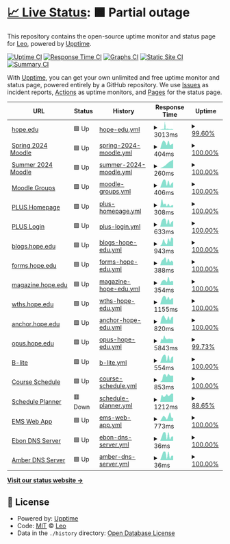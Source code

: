 # [📈 Live Status](https://status.herzog.tech): <!--live status--> **🟧 Partial outage**

This repository contains the open-source uptime monitor and status page for [Leo](https://herzog.tech/), powered by [Upptime](https://github.com/upptime/upptime).

[![Uptime CI](https://github.com/leoherzog/HopeStatus/workflows/Uptime%20CI/badge.svg)](https://github.com/leoherzog/HopeStatus/actions?query=workflow%3A%22Uptime+CI%22)
[![Response Time CI](https://github.com/leoherzog/HopeStatus/workflows/Response%20Time%20CI/badge.svg)](https://github.com/leoherzog/HopeStatus/actions?query=workflow%3A%22Response+Time+CI%22)
[![Graphs CI](https://github.com/leoherzog/HopeStatus/workflows/Graphs%20CI/badge.svg)](https://github.com/leoherzog/HopeStatus/actions?query=workflow%3A%22Graphs+CI%22)
[![Static Site CI](https://github.com/leoherzog/HopeStatus/workflows/Static%20Site%20CI/badge.svg)](https://github.com/leoherzog/HopeStatus/actions?query=workflow%3A%22Static+Site+CI%22)
[![Summary CI](https://github.com/leoherzog/HopeStatus/workflows/Summary%20CI/badge.svg)](https://github.com/leoherzog/HopeStatus/actions?query=workflow%3A%22Summary+CI%22)

With [Upptime](https://upptime.js.org), you can get your own unlimited and free uptime monitor and status page, powered entirely by a GitHub repository. We use [Issues](https://github.com/leoherzog/HopeStatus/issues) as incident reports, [Actions](https://github.com/leoherzog/HopeStatus/actions) as uptime monitors, and [Pages](https://status.herzog.tech) for the status page.

<!--start: status pages-->
<!-- This summary is generated by Upptime (https://github.com/upptime/upptime) -->
<!-- Do not edit this manually, your changes will be overwritten -->
<!-- prettier-ignore -->
| URL | Status | History | Response Time | Uptime |
| --- | ------ | ------- | ------------- | ------ |
| <img alt="" src="https://icons.duckduckgo.com/ip3/hope.edu.ico" height="13"> [hope.edu](https://hope.edu/) | 🟩 Up | [hope-edu.yml](https://github.com/Hope-College-CIT/status/commits/HEAD/history/hope-edu.yml) | <details><summary><img alt="Response time graph" src="./graphs/hope-edu/response-time-week.png" height="20"> 3013ms</summary><br><a href="https://status.herzog.tech/history/hope-edu"><img alt="Response time 1707" src="https://img.shields.io/endpoint?url=https%3A%2F%2Fraw.githubusercontent.com%2FHope-College-CIT%2Fstatus%2FHEAD%2Fapi%2Fhope-edu%2Fresponse-time.json"></a><br><a href="https://status.herzog.tech/history/hope-edu"><img alt="24-hour response time 1634" src="https://img.shields.io/endpoint?url=https%3A%2F%2Fraw.githubusercontent.com%2FHope-College-CIT%2Fstatus%2FHEAD%2Fapi%2Fhope-edu%2Fresponse-time-day.json"></a><br><a href="https://status.herzog.tech/history/hope-edu"><img alt="7-day response time 3013" src="https://img.shields.io/endpoint?url=https%3A%2F%2Fraw.githubusercontent.com%2FHope-College-CIT%2Fstatus%2FHEAD%2Fapi%2Fhope-edu%2Fresponse-time-week.json"></a><br><a href="https://status.herzog.tech/history/hope-edu"><img alt="30-day response time 2137" src="https://img.shields.io/endpoint?url=https%3A%2F%2Fraw.githubusercontent.com%2FHope-College-CIT%2Fstatus%2FHEAD%2Fapi%2Fhope-edu%2Fresponse-time-month.json"></a><br><a href="https://status.herzog.tech/history/hope-edu"><img alt="1-year response time 1670" src="https://img.shields.io/endpoint?url=https%3A%2F%2Fraw.githubusercontent.com%2FHope-College-CIT%2Fstatus%2FHEAD%2Fapi%2Fhope-edu%2Fresponse-time-year.json"></a></details> | <details><summary><a href="https://status.herzog.tech/history/hope-edu">99.60%</a></summary><a href="https://status.herzog.tech/history/hope-edu"><img alt="All-time uptime 99.77%" src="https://img.shields.io/endpoint?url=https%3A%2F%2Fraw.githubusercontent.com%2FHope-College-CIT%2Fstatus%2FHEAD%2Fapi%2Fhope-edu%2Fuptime.json"></a><br><a href="https://status.herzog.tech/history/hope-edu"><img alt="24-hour uptime 100.00%" src="https://img.shields.io/endpoint?url=https%3A%2F%2Fraw.githubusercontent.com%2FHope-College-CIT%2Fstatus%2FHEAD%2Fapi%2Fhope-edu%2Fuptime-day.json"></a><br><a href="https://status.herzog.tech/history/hope-edu"><img alt="7-day uptime 99.60%" src="https://img.shields.io/endpoint?url=https%3A%2F%2Fraw.githubusercontent.com%2FHope-College-CIT%2Fstatus%2FHEAD%2Fapi%2Fhope-edu%2Fuptime-week.json"></a><br><a href="https://status.herzog.tech/history/hope-edu"><img alt="30-day uptime 99.91%" src="https://img.shields.io/endpoint?url=https%3A%2F%2Fraw.githubusercontent.com%2FHope-College-CIT%2Fstatus%2FHEAD%2Fapi%2Fhope-edu%2Fuptime-month.json"></a><br><a href="https://status.herzog.tech/history/hope-edu"><img alt="1-year uptime 99.91%" src="https://img.shields.io/endpoint?url=https%3A%2F%2Fraw.githubusercontent.com%2FHope-College-CIT%2Fstatus%2FHEAD%2Fapi%2Fhope-edu%2Fuptime-year.json"></a></details>
| <img alt="" src="https://icons.duckduckgo.com/ip3/courses202401.hope.edu.ico" height="13"> [Spring 2024 Moodle](https://courses202401.hope.edu/) | 🟩 Up | [spring-2024-moodle.yml](https://github.com/Hope-College-CIT/status/commits/HEAD/history/spring-2024-moodle.yml) | <details><summary><img alt="Response time graph" src="./graphs/spring-2024-moodle/response-time-week.png" height="20"> 404ms</summary><br><a href="https://status.herzog.tech/history/spring-2024-moodle"><img alt="Response time 355" src="https://img.shields.io/endpoint?url=https%3A%2F%2Fraw.githubusercontent.com%2FHope-College-CIT%2Fstatus%2FHEAD%2Fapi%2Fspring-2024-moodle%2Fresponse-time.json"></a><br><a href="https://status.herzog.tech/history/spring-2024-moodle"><img alt="24-hour response time 367" src="https://img.shields.io/endpoint?url=https%3A%2F%2Fraw.githubusercontent.com%2FHope-College-CIT%2Fstatus%2FHEAD%2Fapi%2Fspring-2024-moodle%2Fresponse-time-day.json"></a><br><a href="https://status.herzog.tech/history/spring-2024-moodle"><img alt="7-day response time 404" src="https://img.shields.io/endpoint?url=https%3A%2F%2Fraw.githubusercontent.com%2FHope-College-CIT%2Fstatus%2FHEAD%2Fapi%2Fspring-2024-moodle%2Fresponse-time-week.json"></a><br><a href="https://status.herzog.tech/history/spring-2024-moodle"><img alt="30-day response time 353" src="https://img.shields.io/endpoint?url=https%3A%2F%2Fraw.githubusercontent.com%2FHope-College-CIT%2Fstatus%2FHEAD%2Fapi%2Fspring-2024-moodle%2Fresponse-time-month.json"></a><br><a href="https://status.herzog.tech/history/spring-2024-moodle"><img alt="1-year response time 355" src="https://img.shields.io/endpoint?url=https%3A%2F%2Fraw.githubusercontent.com%2FHope-College-CIT%2Fstatus%2FHEAD%2Fapi%2Fspring-2024-moodle%2Fresponse-time-year.json"></a></details> | <details><summary><a href="https://status.herzog.tech/history/spring-2024-moodle">100.00%</a></summary><a href="https://status.herzog.tech/history/spring-2024-moodle"><img alt="All-time uptime 100.00%" src="https://img.shields.io/endpoint?url=https%3A%2F%2Fraw.githubusercontent.com%2FHope-College-CIT%2Fstatus%2FHEAD%2Fapi%2Fspring-2024-moodle%2Fuptime.json"></a><br><a href="https://status.herzog.tech/history/spring-2024-moodle"><img alt="24-hour uptime 100.00%" src="https://img.shields.io/endpoint?url=https%3A%2F%2Fraw.githubusercontent.com%2FHope-College-CIT%2Fstatus%2FHEAD%2Fapi%2Fspring-2024-moodle%2Fuptime-day.json"></a><br><a href="https://status.herzog.tech/history/spring-2024-moodle"><img alt="7-day uptime 100.00%" src="https://img.shields.io/endpoint?url=https%3A%2F%2Fraw.githubusercontent.com%2FHope-College-CIT%2Fstatus%2FHEAD%2Fapi%2Fspring-2024-moodle%2Fuptime-week.json"></a><br><a href="https://status.herzog.tech/history/spring-2024-moodle"><img alt="30-day uptime 100.00%" src="https://img.shields.io/endpoint?url=https%3A%2F%2Fraw.githubusercontent.com%2FHope-College-CIT%2Fstatus%2FHEAD%2Fapi%2Fspring-2024-moodle%2Fuptime-month.json"></a><br><a href="https://status.herzog.tech/history/spring-2024-moodle"><img alt="1-year uptime 100.00%" src="https://img.shields.io/endpoint?url=https%3A%2F%2Fraw.githubusercontent.com%2FHope-College-CIT%2Fstatus%2FHEAD%2Fapi%2Fspring-2024-moodle%2Fuptime-year.json"></a></details>
| <img alt="" src="https://icons.duckduckgo.com/ip3/courses202405.hope.edu.ico" height="13"> [Summer 2024 Moodle](https://courses202405.hope.edu/) | 🟩 Up | [summer-2024-moodle.yml](https://github.com/Hope-College-CIT/status/commits/HEAD/history/summer-2024-moodle.yml) | <details><summary><img alt="Response time graph" src="./graphs/summer-2024-moodle/response-time-week.png" height="20"> 260ms</summary><br><a href="https://status.herzog.tech/history/summer-2024-moodle"><img alt="Response time 260" src="https://img.shields.io/endpoint?url=https%3A%2F%2Fraw.githubusercontent.com%2FHope-College-CIT%2Fstatus%2FHEAD%2Fapi%2Fsummer-2024-moodle%2Fresponse-time.json"></a><br><a href="https://status.herzog.tech/history/summer-2024-moodle"><img alt="24-hour response time 396" src="https://img.shields.io/endpoint?url=https%3A%2F%2Fraw.githubusercontent.com%2FHope-College-CIT%2Fstatus%2FHEAD%2Fapi%2Fsummer-2024-moodle%2Fresponse-time-day.json"></a><br><a href="https://status.herzog.tech/history/summer-2024-moodle"><img alt="7-day response time 260" src="https://img.shields.io/endpoint?url=https%3A%2F%2Fraw.githubusercontent.com%2FHope-College-CIT%2Fstatus%2FHEAD%2Fapi%2Fsummer-2024-moodle%2Fresponse-time-week.json"></a><br><a href="https://status.herzog.tech/history/summer-2024-moodle"><img alt="30-day response time 260" src="https://img.shields.io/endpoint?url=https%3A%2F%2Fraw.githubusercontent.com%2FHope-College-CIT%2Fstatus%2FHEAD%2Fapi%2Fsummer-2024-moodle%2Fresponse-time-month.json"></a><br><a href="https://status.herzog.tech/history/summer-2024-moodle"><img alt="1-year response time 260" src="https://img.shields.io/endpoint?url=https%3A%2F%2Fraw.githubusercontent.com%2FHope-College-CIT%2Fstatus%2FHEAD%2Fapi%2Fsummer-2024-moodle%2Fresponse-time-year.json"></a></details> | <details><summary><a href="https://status.herzog.tech/history/summer-2024-moodle">100.00%</a></summary><a href="https://status.herzog.tech/history/summer-2024-moodle"><img alt="All-time uptime 100.00%" src="https://img.shields.io/endpoint?url=https%3A%2F%2Fraw.githubusercontent.com%2FHope-College-CIT%2Fstatus%2FHEAD%2Fapi%2Fsummer-2024-moodle%2Fuptime.json"></a><br><a href="https://status.herzog.tech/history/summer-2024-moodle"><img alt="24-hour uptime 100.00%" src="https://img.shields.io/endpoint?url=https%3A%2F%2Fraw.githubusercontent.com%2FHope-College-CIT%2Fstatus%2FHEAD%2Fapi%2Fsummer-2024-moodle%2Fuptime-day.json"></a><br><a href="https://status.herzog.tech/history/summer-2024-moodle"><img alt="7-day uptime 100.00%" src="https://img.shields.io/endpoint?url=https%3A%2F%2Fraw.githubusercontent.com%2FHope-College-CIT%2Fstatus%2FHEAD%2Fapi%2Fsummer-2024-moodle%2Fuptime-week.json"></a><br><a href="https://status.herzog.tech/history/summer-2024-moodle"><img alt="30-day uptime 100.00%" src="https://img.shields.io/endpoint?url=https%3A%2F%2Fraw.githubusercontent.com%2FHope-College-CIT%2Fstatus%2FHEAD%2Fapi%2Fsummer-2024-moodle%2Fuptime-month.json"></a><br><a href="https://status.herzog.tech/history/summer-2024-moodle"><img alt="1-year uptime 100.00%" src="https://img.shields.io/endpoint?url=https%3A%2F%2Fraw.githubusercontent.com%2FHope-College-CIT%2Fstatus%2FHEAD%2Fapi%2Fsummer-2024-moodle%2Fuptime-year.json"></a></details>
| <img alt="" src="https://icons.duckduckgo.com/ip3/groups.hope.edu.ico" height="13"> [Moodle Groups](https://groups.hope.edu/) | 🟩 Up | [moodle-groups.yml](https://github.com/Hope-College-CIT/status/commits/HEAD/history/moodle-groups.yml) | <details><summary><img alt="Response time graph" src="./graphs/moodle-groups/response-time-week.png" height="20"> 406ms</summary><br><a href="https://status.herzog.tech/history/moodle-groups"><img alt="Response time 513" src="https://img.shields.io/endpoint?url=https%3A%2F%2Fraw.githubusercontent.com%2FHope-College-CIT%2Fstatus%2FHEAD%2Fapi%2Fmoodle-groups%2Fresponse-time.json"></a><br><a href="https://status.herzog.tech/history/moodle-groups"><img alt="24-hour response time 439" src="https://img.shields.io/endpoint?url=https%3A%2F%2Fraw.githubusercontent.com%2FHope-College-CIT%2Fstatus%2FHEAD%2Fapi%2Fmoodle-groups%2Fresponse-time-day.json"></a><br><a href="https://status.herzog.tech/history/moodle-groups"><img alt="7-day response time 406" src="https://img.shields.io/endpoint?url=https%3A%2F%2Fraw.githubusercontent.com%2FHope-College-CIT%2Fstatus%2FHEAD%2Fapi%2Fmoodle-groups%2Fresponse-time-week.json"></a><br><a href="https://status.herzog.tech/history/moodle-groups"><img alt="30-day response time 364" src="https://img.shields.io/endpoint?url=https%3A%2F%2Fraw.githubusercontent.com%2FHope-College-CIT%2Fstatus%2FHEAD%2Fapi%2Fmoodle-groups%2Fresponse-time-month.json"></a><br><a href="https://status.herzog.tech/history/moodle-groups"><img alt="1-year response time 518" src="https://img.shields.io/endpoint?url=https%3A%2F%2Fraw.githubusercontent.com%2FHope-College-CIT%2Fstatus%2FHEAD%2Fapi%2Fmoodle-groups%2Fresponse-time-year.json"></a></details> | <details><summary><a href="https://status.herzog.tech/history/moodle-groups">100.00%</a></summary><a href="https://status.herzog.tech/history/moodle-groups"><img alt="All-time uptime 99.97%" src="https://img.shields.io/endpoint?url=https%3A%2F%2Fraw.githubusercontent.com%2FHope-College-CIT%2Fstatus%2FHEAD%2Fapi%2Fmoodle-groups%2Fuptime.json"></a><br><a href="https://status.herzog.tech/history/moodle-groups"><img alt="24-hour uptime 100.00%" src="https://img.shields.io/endpoint?url=https%3A%2F%2Fraw.githubusercontent.com%2FHope-College-CIT%2Fstatus%2FHEAD%2Fapi%2Fmoodle-groups%2Fuptime-day.json"></a><br><a href="https://status.herzog.tech/history/moodle-groups"><img alt="7-day uptime 100.00%" src="https://img.shields.io/endpoint?url=https%3A%2F%2Fraw.githubusercontent.com%2FHope-College-CIT%2Fstatus%2FHEAD%2Fapi%2Fmoodle-groups%2Fuptime-week.json"></a><br><a href="https://status.herzog.tech/history/moodle-groups"><img alt="30-day uptime 100.00%" src="https://img.shields.io/endpoint?url=https%3A%2F%2Fraw.githubusercontent.com%2FHope-College-CIT%2Fstatus%2FHEAD%2Fapi%2Fmoodle-groups%2Fuptime-month.json"></a><br><a href="https://status.herzog.tech/history/moodle-groups"><img alt="1-year uptime 99.97%" src="https://img.shields.io/endpoint?url=https%3A%2F%2Fraw.githubusercontent.com%2FHope-College-CIT%2Fstatus%2FHEAD%2Fapi%2Fmoodle-groups%2Fuptime-year.json"></a></details>
| <img alt="" src="https://icons.duckduckgo.com/ip3/plus.hope.edu.ico" height="13"> [PLUS Homepage](https://plus.hope.edu/) | 🟩 Up | [plus-homepage.yml](https://github.com/Hope-College-CIT/status/commits/HEAD/history/plus-homepage.yml) | <details><summary><img alt="Response time graph" src="./graphs/plus-homepage/response-time-week.png" height="20"> 308ms</summary><br><a href="https://status.herzog.tech/history/plus-homepage"><img alt="Response time 568" src="https://img.shields.io/endpoint?url=https%3A%2F%2Fraw.githubusercontent.com%2FHope-College-CIT%2Fstatus%2FHEAD%2Fapi%2Fplus-homepage%2Fresponse-time.json"></a><br><a href="https://status.herzog.tech/history/plus-homepage"><img alt="24-hour response time 226" src="https://img.shields.io/endpoint?url=https%3A%2F%2Fraw.githubusercontent.com%2FHope-College-CIT%2Fstatus%2FHEAD%2Fapi%2Fplus-homepage%2Fresponse-time-day.json"></a><br><a href="https://status.herzog.tech/history/plus-homepage"><img alt="7-day response time 308" src="https://img.shields.io/endpoint?url=https%3A%2F%2Fraw.githubusercontent.com%2FHope-College-CIT%2Fstatus%2FHEAD%2Fapi%2Fplus-homepage%2Fresponse-time-week.json"></a><br><a href="https://status.herzog.tech/history/plus-homepage"><img alt="30-day response time 400" src="https://img.shields.io/endpoint?url=https%3A%2F%2Fraw.githubusercontent.com%2FHope-College-CIT%2Fstatus%2FHEAD%2Fapi%2Fplus-homepage%2Fresponse-time-month.json"></a><br><a href="https://status.herzog.tech/history/plus-homepage"><img alt="1-year response time 569" src="https://img.shields.io/endpoint?url=https%3A%2F%2Fraw.githubusercontent.com%2FHope-College-CIT%2Fstatus%2FHEAD%2Fapi%2Fplus-homepage%2Fresponse-time-year.json"></a></details> | <details><summary><a href="https://status.herzog.tech/history/plus-homepage">100.00%</a></summary><a href="https://status.herzog.tech/history/plus-homepage"><img alt="All-time uptime 99.87%" src="https://img.shields.io/endpoint?url=https%3A%2F%2Fraw.githubusercontent.com%2FHope-College-CIT%2Fstatus%2FHEAD%2Fapi%2Fplus-homepage%2Fuptime.json"></a><br><a href="https://status.herzog.tech/history/plus-homepage"><img alt="24-hour uptime 100.00%" src="https://img.shields.io/endpoint?url=https%3A%2F%2Fraw.githubusercontent.com%2FHope-College-CIT%2Fstatus%2FHEAD%2Fapi%2Fplus-homepage%2Fuptime-day.json"></a><br><a href="https://status.herzog.tech/history/plus-homepage"><img alt="7-day uptime 100.00%" src="https://img.shields.io/endpoint?url=https%3A%2F%2Fraw.githubusercontent.com%2FHope-College-CIT%2Fstatus%2FHEAD%2Fapi%2Fplus-homepage%2Fuptime-week.json"></a><br><a href="https://status.herzog.tech/history/plus-homepage"><img alt="30-day uptime 99.91%" src="https://img.shields.io/endpoint?url=https%3A%2F%2Fraw.githubusercontent.com%2FHope-College-CIT%2Fstatus%2FHEAD%2Fapi%2Fplus-homepage%2Fuptime-month.json"></a><br><a href="https://status.herzog.tech/history/plus-homepage"><img alt="1-year uptime 99.81%" src="https://img.shields.io/endpoint?url=https%3A%2F%2Fraw.githubusercontent.com%2FHope-College-CIT%2Fstatus%2FHEAD%2Fapi%2Fplus-homepage%2Fuptime-year.json"></a></details>
| <img alt="" src="https://icons.duckduckgo.com/ip3/prodbannersso.hope.edu.ico" height="13"> [PLUS Login](https://prodbannersso.hope.edu/ssomanager/c/SSB) | 🟩 Up | [plus-login.yml](https://github.com/Hope-College-CIT/status/commits/HEAD/history/plus-login.yml) | <details><summary><img alt="Response time graph" src="./graphs/plus-login/response-time-week.png" height="20"> 633ms</summary><br><a href="https://status.herzog.tech/history/plus-login"><img alt="Response time 752" src="https://img.shields.io/endpoint?url=https%3A%2F%2Fraw.githubusercontent.com%2FHope-College-CIT%2Fstatus%2FHEAD%2Fapi%2Fplus-login%2Fresponse-time.json"></a><br><a href="https://status.herzog.tech/history/plus-login"><img alt="24-hour response time 651" src="https://img.shields.io/endpoint?url=https%3A%2F%2Fraw.githubusercontent.com%2FHope-College-CIT%2Fstatus%2FHEAD%2Fapi%2Fplus-login%2Fresponse-time-day.json"></a><br><a href="https://status.herzog.tech/history/plus-login"><img alt="7-day response time 633" src="https://img.shields.io/endpoint?url=https%3A%2F%2Fraw.githubusercontent.com%2FHope-College-CIT%2Fstatus%2FHEAD%2Fapi%2Fplus-login%2Fresponse-time-week.json"></a><br><a href="https://status.herzog.tech/history/plus-login"><img alt="30-day response time 605" src="https://img.shields.io/endpoint?url=https%3A%2F%2Fraw.githubusercontent.com%2FHope-College-CIT%2Fstatus%2FHEAD%2Fapi%2Fplus-login%2Fresponse-time-month.json"></a><br><a href="https://status.herzog.tech/history/plus-login"><img alt="1-year response time 736" src="https://img.shields.io/endpoint?url=https%3A%2F%2Fraw.githubusercontent.com%2FHope-College-CIT%2Fstatus%2FHEAD%2Fapi%2Fplus-login%2Fresponse-time-year.json"></a></details> | <details><summary><a href="https://status.herzog.tech/history/plus-login">100.00%</a></summary><a href="https://status.herzog.tech/history/plus-login"><img alt="All-time uptime 99.76%" src="https://img.shields.io/endpoint?url=https%3A%2F%2Fraw.githubusercontent.com%2FHope-College-CIT%2Fstatus%2FHEAD%2Fapi%2Fplus-login%2Fuptime.json"></a><br><a href="https://status.herzog.tech/history/plus-login"><img alt="24-hour uptime 100.00%" src="https://img.shields.io/endpoint?url=https%3A%2F%2Fraw.githubusercontent.com%2FHope-College-CIT%2Fstatus%2FHEAD%2Fapi%2Fplus-login%2Fuptime-day.json"></a><br><a href="https://status.herzog.tech/history/plus-login"><img alt="7-day uptime 100.00%" src="https://img.shields.io/endpoint?url=https%3A%2F%2Fraw.githubusercontent.com%2FHope-College-CIT%2Fstatus%2FHEAD%2Fapi%2Fplus-login%2Fuptime-week.json"></a><br><a href="https://status.herzog.tech/history/plus-login"><img alt="30-day uptime 100.00%" src="https://img.shields.io/endpoint?url=https%3A%2F%2Fraw.githubusercontent.com%2FHope-College-CIT%2Fstatus%2FHEAD%2Fapi%2Fplus-login%2Fuptime-month.json"></a><br><a href="https://status.herzog.tech/history/plus-login"><img alt="1-year uptime 99.67%" src="https://img.shields.io/endpoint?url=https%3A%2F%2Fraw.githubusercontent.com%2FHope-College-CIT%2Fstatus%2FHEAD%2Fapi%2Fplus-login%2Fuptime-year.json"></a></details>
| <img alt="" src="https://icons.duckduckgo.com/ip3/blogs.hope.edu.ico" height="13"> [blogs.hope.edu](https://blogs.hope.edu/) | 🟩 Up | [blogs-hope-edu.yml](https://github.com/Hope-College-CIT/status/commits/HEAD/history/blogs-hope-edu.yml) | <details><summary><img alt="Response time graph" src="./graphs/blogs-hope-edu/response-time-week.png" height="20"> 943ms</summary><br><a href="https://status.herzog.tech/history/blogs-hope-edu"><img alt="Response time 716" src="https://img.shields.io/endpoint?url=https%3A%2F%2Fraw.githubusercontent.com%2FHope-College-CIT%2Fstatus%2FHEAD%2Fapi%2Fblogs-hope-edu%2Fresponse-time.json"></a><br><a href="https://status.herzog.tech/history/blogs-hope-edu"><img alt="24-hour response time 1348" src="https://img.shields.io/endpoint?url=https%3A%2F%2Fraw.githubusercontent.com%2FHope-College-CIT%2Fstatus%2FHEAD%2Fapi%2Fblogs-hope-edu%2Fresponse-time-day.json"></a><br><a href="https://status.herzog.tech/history/blogs-hope-edu"><img alt="7-day response time 943" src="https://img.shields.io/endpoint?url=https%3A%2F%2Fraw.githubusercontent.com%2FHope-College-CIT%2Fstatus%2FHEAD%2Fapi%2Fblogs-hope-edu%2Fresponse-time-week.json"></a><br><a href="https://status.herzog.tech/history/blogs-hope-edu"><img alt="30-day response time 716" src="https://img.shields.io/endpoint?url=https%3A%2F%2Fraw.githubusercontent.com%2FHope-College-CIT%2Fstatus%2FHEAD%2Fapi%2Fblogs-hope-edu%2Fresponse-time-month.json"></a><br><a href="https://status.herzog.tech/history/blogs-hope-edu"><img alt="1-year response time 685" src="https://img.shields.io/endpoint?url=https%3A%2F%2Fraw.githubusercontent.com%2FHope-College-CIT%2Fstatus%2FHEAD%2Fapi%2Fblogs-hope-edu%2Fresponse-time-year.json"></a></details> | <details><summary><a href="https://status.herzog.tech/history/blogs-hope-edu">100.00%</a></summary><a href="https://status.herzog.tech/history/blogs-hope-edu"><img alt="All-time uptime 99.96%" src="https://img.shields.io/endpoint?url=https%3A%2F%2Fraw.githubusercontent.com%2FHope-College-CIT%2Fstatus%2FHEAD%2Fapi%2Fblogs-hope-edu%2Fuptime.json"></a><br><a href="https://status.herzog.tech/history/blogs-hope-edu"><img alt="24-hour uptime 100.00%" src="https://img.shields.io/endpoint?url=https%3A%2F%2Fraw.githubusercontent.com%2FHope-College-CIT%2Fstatus%2FHEAD%2Fapi%2Fblogs-hope-edu%2Fuptime-day.json"></a><br><a href="https://status.herzog.tech/history/blogs-hope-edu"><img alt="7-day uptime 100.00%" src="https://img.shields.io/endpoint?url=https%3A%2F%2Fraw.githubusercontent.com%2FHope-College-CIT%2Fstatus%2FHEAD%2Fapi%2Fblogs-hope-edu%2Fuptime-week.json"></a><br><a href="https://status.herzog.tech/history/blogs-hope-edu"><img alt="30-day uptime 100.00%" src="https://img.shields.io/endpoint?url=https%3A%2F%2Fraw.githubusercontent.com%2FHope-College-CIT%2Fstatus%2FHEAD%2Fapi%2Fblogs-hope-edu%2Fuptime-month.json"></a><br><a href="https://status.herzog.tech/history/blogs-hope-edu"><img alt="1-year uptime 99.98%" src="https://img.shields.io/endpoint?url=https%3A%2F%2Fraw.githubusercontent.com%2FHope-College-CIT%2Fstatus%2FHEAD%2Fapi%2Fblogs-hope-edu%2Fuptime-year.json"></a></details>
| <img alt="" src="https://icons.duckduckgo.com/ip3/forms.hope.edu.ico" height="13"> [forms.hope.edu](https://forms.hope.edu/) | 🟩 Up | [forms-hope-edu.yml](https://github.com/Hope-College-CIT/status/commits/HEAD/history/forms-hope-edu.yml) | <details><summary><img alt="Response time graph" src="./graphs/forms-hope-edu/response-time-week.png" height="20"> 388ms</summary><br><a href="https://status.herzog.tech/history/forms-hope-edu"><img alt="Response time 415" src="https://img.shields.io/endpoint?url=https%3A%2F%2Fraw.githubusercontent.com%2FHope-College-CIT%2Fstatus%2FHEAD%2Fapi%2Fforms-hope-edu%2Fresponse-time.json"></a><br><a href="https://status.herzog.tech/history/forms-hope-edu"><img alt="24-hour response time 244" src="https://img.shields.io/endpoint?url=https%3A%2F%2Fraw.githubusercontent.com%2FHope-College-CIT%2Fstatus%2FHEAD%2Fapi%2Fforms-hope-edu%2Fresponse-time-day.json"></a><br><a href="https://status.herzog.tech/history/forms-hope-edu"><img alt="7-day response time 388" src="https://img.shields.io/endpoint?url=https%3A%2F%2Fraw.githubusercontent.com%2FHope-College-CIT%2Fstatus%2FHEAD%2Fapi%2Fforms-hope-edu%2Fresponse-time-week.json"></a><br><a href="https://status.herzog.tech/history/forms-hope-edu"><img alt="30-day response time 359" src="https://img.shields.io/endpoint?url=https%3A%2F%2Fraw.githubusercontent.com%2FHope-College-CIT%2Fstatus%2FHEAD%2Fapi%2Fforms-hope-edu%2Fresponse-time-month.json"></a><br><a href="https://status.herzog.tech/history/forms-hope-edu"><img alt="1-year response time 420" src="https://img.shields.io/endpoint?url=https%3A%2F%2Fraw.githubusercontent.com%2FHope-College-CIT%2Fstatus%2FHEAD%2Fapi%2Fforms-hope-edu%2Fresponse-time-year.json"></a></details> | <details><summary><a href="https://status.herzog.tech/history/forms-hope-edu">100.00%</a></summary><a href="https://status.herzog.tech/history/forms-hope-edu"><img alt="All-time uptime 99.98%" src="https://img.shields.io/endpoint?url=https%3A%2F%2Fraw.githubusercontent.com%2FHope-College-CIT%2Fstatus%2FHEAD%2Fapi%2Fforms-hope-edu%2Fuptime.json"></a><br><a href="https://status.herzog.tech/history/forms-hope-edu"><img alt="24-hour uptime 100.00%" src="https://img.shields.io/endpoint?url=https%3A%2F%2Fraw.githubusercontent.com%2FHope-College-CIT%2Fstatus%2FHEAD%2Fapi%2Fforms-hope-edu%2Fuptime-day.json"></a><br><a href="https://status.herzog.tech/history/forms-hope-edu"><img alt="7-day uptime 100.00%" src="https://img.shields.io/endpoint?url=https%3A%2F%2Fraw.githubusercontent.com%2FHope-College-CIT%2Fstatus%2FHEAD%2Fapi%2Fforms-hope-edu%2Fuptime-week.json"></a><br><a href="https://status.herzog.tech/history/forms-hope-edu"><img alt="30-day uptime 100.00%" src="https://img.shields.io/endpoint?url=https%3A%2F%2Fraw.githubusercontent.com%2FHope-College-CIT%2Fstatus%2FHEAD%2Fapi%2Fforms-hope-edu%2Fuptime-month.json"></a><br><a href="https://status.herzog.tech/history/forms-hope-edu"><img alt="1-year uptime 99.98%" src="https://img.shields.io/endpoint?url=https%3A%2F%2Fraw.githubusercontent.com%2FHope-College-CIT%2Fstatus%2FHEAD%2Fapi%2Fforms-hope-edu%2Fuptime-year.json"></a></details>
| <img alt="" src="https://icons.duckduckgo.com/ip3/blogs.hope.edu.ico" height="13"> [magazine.hope.edu](https://blogs.hope.edu/) | 🟩 Up | [magazine-hope-edu.yml](https://github.com/Hope-College-CIT/status/commits/HEAD/history/magazine-hope-edu.yml) | <details><summary><img alt="Response time graph" src="./graphs/magazine-hope-edu/response-time-week.png" height="20"> 354ms</summary><br><a href="https://status.herzog.tech/history/magazine-hope-edu"><img alt="Response time 377" src="https://img.shields.io/endpoint?url=https%3A%2F%2Fraw.githubusercontent.com%2FHope-College-CIT%2Fstatus%2FHEAD%2Fapi%2Fmagazine-hope-edu%2Fresponse-time.json"></a><br><a href="https://status.herzog.tech/history/magazine-hope-edu"><img alt="24-hour response time 297" src="https://img.shields.io/endpoint?url=https%3A%2F%2Fraw.githubusercontent.com%2FHope-College-CIT%2Fstatus%2FHEAD%2Fapi%2Fmagazine-hope-edu%2Fresponse-time-day.json"></a><br><a href="https://status.herzog.tech/history/magazine-hope-edu"><img alt="7-day response time 354" src="https://img.shields.io/endpoint?url=https%3A%2F%2Fraw.githubusercontent.com%2FHope-College-CIT%2Fstatus%2FHEAD%2Fapi%2Fmagazine-hope-edu%2Fresponse-time-week.json"></a><br><a href="https://status.herzog.tech/history/magazine-hope-edu"><img alt="30-day response time 374" src="https://img.shields.io/endpoint?url=https%3A%2F%2Fraw.githubusercontent.com%2FHope-College-CIT%2Fstatus%2FHEAD%2Fapi%2Fmagazine-hope-edu%2Fresponse-time-month.json"></a><br><a href="https://status.herzog.tech/history/magazine-hope-edu"><img alt="1-year response time 377" src="https://img.shields.io/endpoint?url=https%3A%2F%2Fraw.githubusercontent.com%2FHope-College-CIT%2Fstatus%2FHEAD%2Fapi%2Fmagazine-hope-edu%2Fresponse-time-year.json"></a></details> | <details><summary><a href="https://status.herzog.tech/history/magazine-hope-edu">100.00%</a></summary><a href="https://status.herzog.tech/history/magazine-hope-edu"><img alt="All-time uptime 100.00%" src="https://img.shields.io/endpoint?url=https%3A%2F%2Fraw.githubusercontent.com%2FHope-College-CIT%2Fstatus%2FHEAD%2Fapi%2Fmagazine-hope-edu%2Fuptime.json"></a><br><a href="https://status.herzog.tech/history/magazine-hope-edu"><img alt="24-hour uptime 100.00%" src="https://img.shields.io/endpoint?url=https%3A%2F%2Fraw.githubusercontent.com%2FHope-College-CIT%2Fstatus%2FHEAD%2Fapi%2Fmagazine-hope-edu%2Fuptime-day.json"></a><br><a href="https://status.herzog.tech/history/magazine-hope-edu"><img alt="7-day uptime 100.00%" src="https://img.shields.io/endpoint?url=https%3A%2F%2Fraw.githubusercontent.com%2FHope-College-CIT%2Fstatus%2FHEAD%2Fapi%2Fmagazine-hope-edu%2Fuptime-week.json"></a><br><a href="https://status.herzog.tech/history/magazine-hope-edu"><img alt="30-day uptime 100.00%" src="https://img.shields.io/endpoint?url=https%3A%2F%2Fraw.githubusercontent.com%2FHope-College-CIT%2Fstatus%2FHEAD%2Fapi%2Fmagazine-hope-edu%2Fuptime-month.json"></a><br><a href="https://status.herzog.tech/history/magazine-hope-edu"><img alt="1-year uptime 100.00%" src="https://img.shields.io/endpoint?url=https%3A%2F%2Fraw.githubusercontent.com%2FHope-College-CIT%2Fstatus%2FHEAD%2Fapi%2Fmagazine-hope-edu%2Fuptime-year.json"></a></details>
| <img alt="" src="https://icons.duckduckgo.com/ip3/wths.hope.edu.ico" height="13"> [wths.hope.edu](https://wths.hope.edu/) | 🟩 Up | [wths-hope-edu.yml](https://github.com/Hope-College-CIT/status/commits/HEAD/history/wths-hope-edu.yml) | <details><summary><img alt="Response time graph" src="./graphs/wths-hope-edu/response-time-week.png" height="20"> 1155ms</summary><br><a href="https://status.herzog.tech/history/wths-hope-edu"><img alt="Response time 1200" src="https://img.shields.io/endpoint?url=https%3A%2F%2Fraw.githubusercontent.com%2FHope-College-CIT%2Fstatus%2FHEAD%2Fapi%2Fwths-hope-edu%2Fresponse-time.json"></a><br><a href="https://status.herzog.tech/history/wths-hope-edu"><img alt="24-hour response time 1112" src="https://img.shields.io/endpoint?url=https%3A%2F%2Fraw.githubusercontent.com%2FHope-College-CIT%2Fstatus%2FHEAD%2Fapi%2Fwths-hope-edu%2Fresponse-time-day.json"></a><br><a href="https://status.herzog.tech/history/wths-hope-edu"><img alt="7-day response time 1155" src="https://img.shields.io/endpoint?url=https%3A%2F%2Fraw.githubusercontent.com%2FHope-College-CIT%2Fstatus%2FHEAD%2Fapi%2Fwths-hope-edu%2Fresponse-time-week.json"></a><br><a href="https://status.herzog.tech/history/wths-hope-edu"><img alt="30-day response time 1281" src="https://img.shields.io/endpoint?url=https%3A%2F%2Fraw.githubusercontent.com%2FHope-College-CIT%2Fstatus%2FHEAD%2Fapi%2Fwths-hope-edu%2Fresponse-time-month.json"></a><br><a href="https://status.herzog.tech/history/wths-hope-edu"><img alt="1-year response time 1200" src="https://img.shields.io/endpoint?url=https%3A%2F%2Fraw.githubusercontent.com%2FHope-College-CIT%2Fstatus%2FHEAD%2Fapi%2Fwths-hope-edu%2Fresponse-time-year.json"></a></details> | <details><summary><a href="https://status.herzog.tech/history/wths-hope-edu">100.00%</a></summary><a href="https://status.herzog.tech/history/wths-hope-edu"><img alt="All-time uptime 100.00%" src="https://img.shields.io/endpoint?url=https%3A%2F%2Fraw.githubusercontent.com%2FHope-College-CIT%2Fstatus%2FHEAD%2Fapi%2Fwths-hope-edu%2Fuptime.json"></a><br><a href="https://status.herzog.tech/history/wths-hope-edu"><img alt="24-hour uptime 100.00%" src="https://img.shields.io/endpoint?url=https%3A%2F%2Fraw.githubusercontent.com%2FHope-College-CIT%2Fstatus%2FHEAD%2Fapi%2Fwths-hope-edu%2Fuptime-day.json"></a><br><a href="https://status.herzog.tech/history/wths-hope-edu"><img alt="7-day uptime 100.00%" src="https://img.shields.io/endpoint?url=https%3A%2F%2Fraw.githubusercontent.com%2FHope-College-CIT%2Fstatus%2FHEAD%2Fapi%2Fwths-hope-edu%2Fuptime-week.json"></a><br><a href="https://status.herzog.tech/history/wths-hope-edu"><img alt="30-day uptime 100.00%" src="https://img.shields.io/endpoint?url=https%3A%2F%2Fraw.githubusercontent.com%2FHope-College-CIT%2Fstatus%2FHEAD%2Fapi%2Fwths-hope-edu%2Fuptime-month.json"></a><br><a href="https://status.herzog.tech/history/wths-hope-edu"><img alt="1-year uptime 100.00%" src="https://img.shields.io/endpoint?url=https%3A%2F%2Fraw.githubusercontent.com%2FHope-College-CIT%2Fstatus%2FHEAD%2Fapi%2Fwths-hope-edu%2Fuptime-year.json"></a></details>
| <img alt="" src="https://icons.duckduckgo.com/ip3/anchor.hope.edu.ico" height="13"> [anchor.hope.edu](https://anchor.hope.edu/) | 🟩 Up | [anchor-hope-edu.yml](https://github.com/Hope-College-CIT/status/commits/HEAD/history/anchor-hope-edu.yml) | <details><summary><img alt="Response time graph" src="./graphs/anchor-hope-edu/response-time-week.png" height="20"> 820ms</summary><br><a href="https://status.herzog.tech/history/anchor-hope-edu"><img alt="Response time 770" src="https://img.shields.io/endpoint?url=https%3A%2F%2Fraw.githubusercontent.com%2FHope-College-CIT%2Fstatus%2FHEAD%2Fapi%2Fanchor-hope-edu%2Fresponse-time.json"></a><br><a href="https://status.herzog.tech/history/anchor-hope-edu"><img alt="24-hour response time 980" src="https://img.shields.io/endpoint?url=https%3A%2F%2Fraw.githubusercontent.com%2FHope-College-CIT%2Fstatus%2FHEAD%2Fapi%2Fanchor-hope-edu%2Fresponse-time-day.json"></a><br><a href="https://status.herzog.tech/history/anchor-hope-edu"><img alt="7-day response time 820" src="https://img.shields.io/endpoint?url=https%3A%2F%2Fraw.githubusercontent.com%2FHope-College-CIT%2Fstatus%2FHEAD%2Fapi%2Fanchor-hope-edu%2Fresponse-time-week.json"></a><br><a href="https://status.herzog.tech/history/anchor-hope-edu"><img alt="30-day response time 763" src="https://img.shields.io/endpoint?url=https%3A%2F%2Fraw.githubusercontent.com%2FHope-College-CIT%2Fstatus%2FHEAD%2Fapi%2Fanchor-hope-edu%2Fresponse-time-month.json"></a><br><a href="https://status.herzog.tech/history/anchor-hope-edu"><img alt="1-year response time 770" src="https://img.shields.io/endpoint?url=https%3A%2F%2Fraw.githubusercontent.com%2FHope-College-CIT%2Fstatus%2FHEAD%2Fapi%2Fanchor-hope-edu%2Fresponse-time-year.json"></a></details> | <details><summary><a href="https://status.herzog.tech/history/anchor-hope-edu">100.00%</a></summary><a href="https://status.herzog.tech/history/anchor-hope-edu"><img alt="All-time uptime 100.00%" src="https://img.shields.io/endpoint?url=https%3A%2F%2Fraw.githubusercontent.com%2FHope-College-CIT%2Fstatus%2FHEAD%2Fapi%2Fanchor-hope-edu%2Fuptime.json"></a><br><a href="https://status.herzog.tech/history/anchor-hope-edu"><img alt="24-hour uptime 100.00%" src="https://img.shields.io/endpoint?url=https%3A%2F%2Fraw.githubusercontent.com%2FHope-College-CIT%2Fstatus%2FHEAD%2Fapi%2Fanchor-hope-edu%2Fuptime-day.json"></a><br><a href="https://status.herzog.tech/history/anchor-hope-edu"><img alt="7-day uptime 100.00%" src="https://img.shields.io/endpoint?url=https%3A%2F%2Fraw.githubusercontent.com%2FHope-College-CIT%2Fstatus%2FHEAD%2Fapi%2Fanchor-hope-edu%2Fuptime-week.json"></a><br><a href="https://status.herzog.tech/history/anchor-hope-edu"><img alt="30-day uptime 100.00%" src="https://img.shields.io/endpoint?url=https%3A%2F%2Fraw.githubusercontent.com%2FHope-College-CIT%2Fstatus%2FHEAD%2Fapi%2Fanchor-hope-edu%2Fuptime-month.json"></a><br><a href="https://status.herzog.tech/history/anchor-hope-edu"><img alt="1-year uptime 100.00%" src="https://img.shields.io/endpoint?url=https%3A%2F%2Fraw.githubusercontent.com%2FHope-College-CIT%2Fstatus%2FHEAD%2Fapi%2Fanchor-hope-edu%2Fuptime-year.json"></a></details>
| <img alt="" src="https://icons.duckduckgo.com/ip3/opus.hope.edu.ico" height="13"> [opus.hope.edu](https://opus.hope.edu/) | 🟩 Up | [opus-hope-edu.yml](https://github.com/Hope-College-CIT/status/commits/HEAD/history/opus-hope-edu.yml) | <details><summary><img alt="Response time graph" src="./graphs/opus-hope-edu/response-time-week.png" height="20"> 5843ms</summary><br><a href="https://status.herzog.tech/history/opus-hope-edu"><img alt="Response time 5710" src="https://img.shields.io/endpoint?url=https%3A%2F%2Fraw.githubusercontent.com%2FHope-College-CIT%2Fstatus%2FHEAD%2Fapi%2Fopus-hope-edu%2Fresponse-time.json"></a><br><a href="https://status.herzog.tech/history/opus-hope-edu"><img alt="24-hour response time 4619" src="https://img.shields.io/endpoint?url=https%3A%2F%2Fraw.githubusercontent.com%2FHope-College-CIT%2Fstatus%2FHEAD%2Fapi%2Fopus-hope-edu%2Fresponse-time-day.json"></a><br><a href="https://status.herzog.tech/history/opus-hope-edu"><img alt="7-day response time 5843" src="https://img.shields.io/endpoint?url=https%3A%2F%2Fraw.githubusercontent.com%2FHope-College-CIT%2Fstatus%2FHEAD%2Fapi%2Fopus-hope-edu%2Fresponse-time-week.json"></a><br><a href="https://status.herzog.tech/history/opus-hope-edu"><img alt="30-day response time 5787" src="https://img.shields.io/endpoint?url=https%3A%2F%2Fraw.githubusercontent.com%2FHope-College-CIT%2Fstatus%2FHEAD%2Fapi%2Fopus-hope-edu%2Fresponse-time-month.json"></a><br><a href="https://status.herzog.tech/history/opus-hope-edu"><img alt="1-year response time 5710" src="https://img.shields.io/endpoint?url=https%3A%2F%2Fraw.githubusercontent.com%2FHope-College-CIT%2Fstatus%2FHEAD%2Fapi%2Fopus-hope-edu%2Fresponse-time-year.json"></a></details> | <details><summary><a href="https://status.herzog.tech/history/opus-hope-edu">99.73%</a></summary><a href="https://status.herzog.tech/history/opus-hope-edu"><img alt="All-time uptime 99.95%" src="https://img.shields.io/endpoint?url=https%3A%2F%2Fraw.githubusercontent.com%2FHope-College-CIT%2Fstatus%2FHEAD%2Fapi%2Fopus-hope-edu%2Fuptime.json"></a><br><a href="https://status.herzog.tech/history/opus-hope-edu"><img alt="24-hour uptime 100.00%" src="https://img.shields.io/endpoint?url=https%3A%2F%2Fraw.githubusercontent.com%2FHope-College-CIT%2Fstatus%2FHEAD%2Fapi%2Fopus-hope-edu%2Fuptime-day.json"></a><br><a href="https://status.herzog.tech/history/opus-hope-edu"><img alt="7-day uptime 99.73%" src="https://img.shields.io/endpoint?url=https%3A%2F%2Fraw.githubusercontent.com%2FHope-College-CIT%2Fstatus%2FHEAD%2Fapi%2Fopus-hope-edu%2Fuptime-week.json"></a><br><a href="https://status.herzog.tech/history/opus-hope-edu"><img alt="30-day uptime 99.94%" src="https://img.shields.io/endpoint?url=https%3A%2F%2Fraw.githubusercontent.com%2FHope-College-CIT%2Fstatus%2FHEAD%2Fapi%2Fopus-hope-edu%2Fuptime-month.json"></a><br><a href="https://status.herzog.tech/history/opus-hope-edu"><img alt="1-year uptime 99.95%" src="https://img.shields.io/endpoint?url=https%3A%2F%2Fraw.githubusercontent.com%2FHope-College-CIT%2Fstatus%2FHEAD%2Fapi%2Fopus-hope-edu%2Fuptime-year.json"></a></details>
| <img alt="" src="https://icons.duckduckgo.com/ip3/blite.hope.edu.ico" height="13"> [B-lite](https://blite.hope.edu/) | 🟩 Up | [b-lite.yml](https://github.com/Hope-College-CIT/status/commits/HEAD/history/b-lite.yml) | <details><summary><img alt="Response time graph" src="./graphs/b-lite/response-time-week.png" height="20"> 554ms</summary><br><a href="https://status.herzog.tech/history/b-lite"><img alt="Response time 480" src="https://img.shields.io/endpoint?url=https%3A%2F%2Fraw.githubusercontent.com%2FHope-College-CIT%2Fstatus%2FHEAD%2Fapi%2Fb-lite%2Fresponse-time.json"></a><br><a href="https://status.herzog.tech/history/b-lite"><img alt="24-hour response time 663" src="https://img.shields.io/endpoint?url=https%3A%2F%2Fraw.githubusercontent.com%2FHope-College-CIT%2Fstatus%2FHEAD%2Fapi%2Fb-lite%2Fresponse-time-day.json"></a><br><a href="https://status.herzog.tech/history/b-lite"><img alt="7-day response time 554" src="https://img.shields.io/endpoint?url=https%3A%2F%2Fraw.githubusercontent.com%2FHope-College-CIT%2Fstatus%2FHEAD%2Fapi%2Fb-lite%2Fresponse-time-week.json"></a><br><a href="https://status.herzog.tech/history/b-lite"><img alt="30-day response time 500" src="https://img.shields.io/endpoint?url=https%3A%2F%2Fraw.githubusercontent.com%2FHope-College-CIT%2Fstatus%2FHEAD%2Fapi%2Fb-lite%2Fresponse-time-month.json"></a><br><a href="https://status.herzog.tech/history/b-lite"><img alt="1-year response time 480" src="https://img.shields.io/endpoint?url=https%3A%2F%2Fraw.githubusercontent.com%2FHope-College-CIT%2Fstatus%2FHEAD%2Fapi%2Fb-lite%2Fresponse-time-year.json"></a></details> | <details><summary><a href="https://status.herzog.tech/history/b-lite">100.00%</a></summary><a href="https://status.herzog.tech/history/b-lite"><img alt="All-time uptime 99.85%" src="https://img.shields.io/endpoint?url=https%3A%2F%2Fraw.githubusercontent.com%2FHope-College-CIT%2Fstatus%2FHEAD%2Fapi%2Fb-lite%2Fuptime.json"></a><br><a href="https://status.herzog.tech/history/b-lite"><img alt="24-hour uptime 100.00%" src="https://img.shields.io/endpoint?url=https%3A%2F%2Fraw.githubusercontent.com%2FHope-College-CIT%2Fstatus%2FHEAD%2Fapi%2Fb-lite%2Fuptime-day.json"></a><br><a href="https://status.herzog.tech/history/b-lite"><img alt="7-day uptime 100.00%" src="https://img.shields.io/endpoint?url=https%3A%2F%2Fraw.githubusercontent.com%2FHope-College-CIT%2Fstatus%2FHEAD%2Fapi%2Fb-lite%2Fuptime-week.json"></a><br><a href="https://status.herzog.tech/history/b-lite"><img alt="30-day uptime 99.91%" src="https://img.shields.io/endpoint?url=https%3A%2F%2Fraw.githubusercontent.com%2FHope-College-CIT%2Fstatus%2FHEAD%2Fapi%2Fb-lite%2Fuptime-month.json"></a><br><a href="https://status.herzog.tech/history/b-lite"><img alt="1-year uptime 99.85%" src="https://img.shields.io/endpoint?url=https%3A%2F%2Fraw.githubusercontent.com%2FHope-College-CIT%2Fstatus%2FHEAD%2Fapi%2Fb-lite%2Fuptime-year.json"></a></details>
| <img alt="" src="https://icons.duckduckgo.com/ip3/schedule.hope.edu.ico" height="13"> [Course Schedule](https://schedule.hope.edu/) | 🟩 Up | [course-schedule.yml](https://github.com/Hope-College-CIT/status/commits/HEAD/history/course-schedule.yml) | <details><summary><img alt="Response time graph" src="./graphs/course-schedule/response-time-week.png" height="20"> 853ms</summary><br><a href="https://status.herzog.tech/history/course-schedule"><img alt="Response time 692" src="https://img.shields.io/endpoint?url=https%3A%2F%2Fraw.githubusercontent.com%2FHope-College-CIT%2Fstatus%2FHEAD%2Fapi%2Fcourse-schedule%2Fresponse-time.json"></a><br><a href="https://status.herzog.tech/history/course-schedule"><img alt="24-hour response time 898" src="https://img.shields.io/endpoint?url=https%3A%2F%2Fraw.githubusercontent.com%2FHope-College-CIT%2Fstatus%2FHEAD%2Fapi%2Fcourse-schedule%2Fresponse-time-day.json"></a><br><a href="https://status.herzog.tech/history/course-schedule"><img alt="7-day response time 853" src="https://img.shields.io/endpoint?url=https%3A%2F%2Fraw.githubusercontent.com%2FHope-College-CIT%2Fstatus%2FHEAD%2Fapi%2Fcourse-schedule%2Fresponse-time-week.json"></a><br><a href="https://status.herzog.tech/history/course-schedule"><img alt="30-day response time 439" src="https://img.shields.io/endpoint?url=https%3A%2F%2Fraw.githubusercontent.com%2FHope-College-CIT%2Fstatus%2FHEAD%2Fapi%2Fcourse-schedule%2Fresponse-time-month.json"></a><br><a href="https://status.herzog.tech/history/course-schedule"><img alt="1-year response time 662" src="https://img.shields.io/endpoint?url=https%3A%2F%2Fraw.githubusercontent.com%2FHope-College-CIT%2Fstatus%2FHEAD%2Fapi%2Fcourse-schedule%2Fresponse-time-year.json"></a></details> | <details><summary><a href="https://status.herzog.tech/history/course-schedule">100.00%</a></summary><a href="https://status.herzog.tech/history/course-schedule"><img alt="All-time uptime 89.69%" src="https://img.shields.io/endpoint?url=https%3A%2F%2Fraw.githubusercontent.com%2FHope-College-CIT%2Fstatus%2FHEAD%2Fapi%2Fcourse-schedule%2Fuptime.json"></a><br><a href="https://status.herzog.tech/history/course-schedule"><img alt="24-hour uptime 100.00%" src="https://img.shields.io/endpoint?url=https%3A%2F%2Fraw.githubusercontent.com%2FHope-College-CIT%2Fstatus%2FHEAD%2Fapi%2Fcourse-schedule%2Fuptime-day.json"></a><br><a href="https://status.herzog.tech/history/course-schedule"><img alt="7-day uptime 100.00%" src="https://img.shields.io/endpoint?url=https%3A%2F%2Fraw.githubusercontent.com%2FHope-College-CIT%2Fstatus%2FHEAD%2Fapi%2Fcourse-schedule%2Fuptime-week.json"></a><br><a href="https://status.herzog.tech/history/course-schedule"><img alt="30-day uptime 99.86%" src="https://img.shields.io/endpoint?url=https%3A%2F%2Fraw.githubusercontent.com%2FHope-College-CIT%2Fstatus%2FHEAD%2Fapi%2Fcourse-schedule%2Fuptime-month.json"></a><br><a href="https://status.herzog.tech/history/course-schedule"><img alt="1-year uptime 99.93%" src="https://img.shields.io/endpoint?url=https%3A%2F%2Fraw.githubusercontent.com%2FHope-College-CIT%2Fstatus%2FHEAD%2Fapi%2Fcourse-schedule%2Fuptime-year.json"></a></details>
| <img alt="" src="https://icons.duckduckgo.com/ip3/hope.collegescheduler.com.ico" height="13"> [Schedule Planner](https://hope.collegescheduler.com/entry) | 🟥 Down | [schedule-planner.yml](https://github.com/Hope-College-CIT/status/commits/HEAD/history/schedule-planner.yml) | <details><summary><img alt="Response time graph" src="./graphs/schedule-planner/response-time-week.png" height="20"> 1212ms</summary><br><a href="https://status.herzog.tech/history/schedule-planner"><img alt="Response time 1429" src="https://img.shields.io/endpoint?url=https%3A%2F%2Fraw.githubusercontent.com%2FHope-College-CIT%2Fstatus%2FHEAD%2Fapi%2Fschedule-planner%2Fresponse-time.json"></a><br><a href="https://status.herzog.tech/history/schedule-planner"><img alt="24-hour response time 1265" src="https://img.shields.io/endpoint?url=https%3A%2F%2Fraw.githubusercontent.com%2FHope-College-CIT%2Fstatus%2FHEAD%2Fapi%2Fschedule-planner%2Fresponse-time-day.json"></a><br><a href="https://status.herzog.tech/history/schedule-planner"><img alt="7-day response time 1212" src="https://img.shields.io/endpoint?url=https%3A%2F%2Fraw.githubusercontent.com%2FHope-College-CIT%2Fstatus%2FHEAD%2Fapi%2Fschedule-planner%2Fresponse-time-week.json"></a><br><a href="https://status.herzog.tech/history/schedule-planner"><img alt="30-day response time 1266" src="https://img.shields.io/endpoint?url=https%3A%2F%2Fraw.githubusercontent.com%2FHope-College-CIT%2Fstatus%2FHEAD%2Fapi%2Fschedule-planner%2Fresponse-time-month.json"></a><br><a href="https://status.herzog.tech/history/schedule-planner"><img alt="1-year response time 1451" src="https://img.shields.io/endpoint?url=https%3A%2F%2Fraw.githubusercontent.com%2FHope-College-CIT%2Fstatus%2FHEAD%2Fapi%2Fschedule-planner%2Fresponse-time-year.json"></a></details> | <details><summary><a href="https://status.herzog.tech/history/schedule-planner">88.65%</a></summary><a href="https://status.herzog.tech/history/schedule-planner"><img alt="All-time uptime 99.48%" src="https://img.shields.io/endpoint?url=https%3A%2F%2Fraw.githubusercontent.com%2FHope-College-CIT%2Fstatus%2FHEAD%2Fapi%2Fschedule-planner%2Fuptime.json"></a><br><a href="https://status.herzog.tech/history/schedule-planner"><img alt="24-hour uptime 99.97%" src="https://img.shields.io/endpoint?url=https%3A%2F%2Fraw.githubusercontent.com%2FHope-College-CIT%2Fstatus%2FHEAD%2Fapi%2Fschedule-planner%2Fuptime-day.json"></a><br><a href="https://status.herzog.tech/history/schedule-planner"><img alt="7-day uptime 88.65%" src="https://img.shields.io/endpoint?url=https%3A%2F%2Fraw.githubusercontent.com%2FHope-College-CIT%2Fstatus%2FHEAD%2Fapi%2Fschedule-planner%2Fuptime-week.json"></a><br><a href="https://status.herzog.tech/history/schedule-planner"><img alt="30-day uptime 92.84%" src="https://img.shields.io/endpoint?url=https%3A%2F%2Fraw.githubusercontent.com%2FHope-College-CIT%2Fstatus%2FHEAD%2Fapi%2Fschedule-planner%2Fuptime-month.json"></a><br><a href="https://status.herzog.tech/history/schedule-planner"><img alt="1-year uptime 99.01%" src="https://img.shields.io/endpoint?url=https%3A%2F%2Fraw.githubusercontent.com%2FHope-College-CIT%2Fstatus%2FHEAD%2Fapi%2Fschedule-planner%2Fuptime-year.json"></a></details>
| <img alt="" src="https://icons.duckduckgo.com/ip3/events.hope.edu.ico" height="13"> [EMS Web App](https://events.hope.edu/) | 🟩 Up | [ems-web-app.yml](https://github.com/Hope-College-CIT/status/commits/HEAD/history/ems-web-app.yml) | <details><summary><img alt="Response time graph" src="./graphs/ems-web-app/response-time-week.png" height="20"> 773ms</summary><br><a href="https://status.herzog.tech/history/ems-web-app"><img alt="Response time 815" src="https://img.shields.io/endpoint?url=https%3A%2F%2Fraw.githubusercontent.com%2FHope-College-CIT%2Fstatus%2FHEAD%2Fapi%2Fems-web-app%2Fresponse-time.json"></a><br><a href="https://status.herzog.tech/history/ems-web-app"><img alt="24-hour response time 608" src="https://img.shields.io/endpoint?url=https%3A%2F%2Fraw.githubusercontent.com%2FHope-College-CIT%2Fstatus%2FHEAD%2Fapi%2Fems-web-app%2Fresponse-time-day.json"></a><br><a href="https://status.herzog.tech/history/ems-web-app"><img alt="7-day response time 773" src="https://img.shields.io/endpoint?url=https%3A%2F%2Fraw.githubusercontent.com%2FHope-College-CIT%2Fstatus%2FHEAD%2Fapi%2Fems-web-app%2Fresponse-time-week.json"></a><br><a href="https://status.herzog.tech/history/ems-web-app"><img alt="30-day response time 864" src="https://img.shields.io/endpoint?url=https%3A%2F%2Fraw.githubusercontent.com%2FHope-College-CIT%2Fstatus%2FHEAD%2Fapi%2Fems-web-app%2Fresponse-time-month.json"></a><br><a href="https://status.herzog.tech/history/ems-web-app"><img alt="1-year response time 815" src="https://img.shields.io/endpoint?url=https%3A%2F%2Fraw.githubusercontent.com%2FHope-College-CIT%2Fstatus%2FHEAD%2Fapi%2Fems-web-app%2Fresponse-time-year.json"></a></details> | <details><summary><a href="https://status.herzog.tech/history/ems-web-app">100.00%</a></summary><a href="https://status.herzog.tech/history/ems-web-app"><img alt="All-time uptime 99.98%" src="https://img.shields.io/endpoint?url=https%3A%2F%2Fraw.githubusercontent.com%2FHope-College-CIT%2Fstatus%2FHEAD%2Fapi%2Fems-web-app%2Fuptime.json"></a><br><a href="https://status.herzog.tech/history/ems-web-app"><img alt="24-hour uptime 100.00%" src="https://img.shields.io/endpoint?url=https%3A%2F%2Fraw.githubusercontent.com%2FHope-College-CIT%2Fstatus%2FHEAD%2Fapi%2Fems-web-app%2Fuptime-day.json"></a><br><a href="https://status.herzog.tech/history/ems-web-app"><img alt="7-day uptime 100.00%" src="https://img.shields.io/endpoint?url=https%3A%2F%2Fraw.githubusercontent.com%2FHope-College-CIT%2Fstatus%2FHEAD%2Fapi%2Fems-web-app%2Fuptime-week.json"></a><br><a href="https://status.herzog.tech/history/ems-web-app"><img alt="30-day uptime 100.00%" src="https://img.shields.io/endpoint?url=https%3A%2F%2Fraw.githubusercontent.com%2FHope-College-CIT%2Fstatus%2FHEAD%2Fapi%2Fems-web-app%2Fuptime-month.json"></a><br><a href="https://status.herzog.tech/history/ems-web-app"><img alt="1-year uptime 99.98%" src="https://img.shields.io/endpoint?url=https%3A%2F%2Fraw.githubusercontent.com%2FHope-College-CIT%2Fstatus%2FHEAD%2Fapi%2Fems-web-app%2Fuptime-year.json"></a></details>
| <img alt="" src="https://icons.duckduckgo.com/ip3/null.ico" height="13"> [Ebon DNS Server](209.140.194.2) | 🟩 Up | [ebon-dns-server.yml](https://github.com/Hope-College-CIT/status/commits/HEAD/history/ebon-dns-server.yml) | <details><summary><img alt="Response time graph" src="./graphs/ebon-dns-server/response-time-week.png" height="20"> 36ms</summary><br><a href="https://status.herzog.tech/history/ebon-dns-server"><img alt="Response time 36" src="https://img.shields.io/endpoint?url=https%3A%2F%2Fraw.githubusercontent.com%2FHope-College-CIT%2Fstatus%2FHEAD%2Fapi%2Febon-dns-server%2Fresponse-time.json"></a><br><a href="https://status.herzog.tech/history/ebon-dns-server"><img alt="24-hour response time 30" src="https://img.shields.io/endpoint?url=https%3A%2F%2Fraw.githubusercontent.com%2FHope-College-CIT%2Fstatus%2FHEAD%2Fapi%2Febon-dns-server%2Fresponse-time-day.json"></a><br><a href="https://status.herzog.tech/history/ebon-dns-server"><img alt="7-day response time 36" src="https://img.shields.io/endpoint?url=https%3A%2F%2Fraw.githubusercontent.com%2FHope-College-CIT%2Fstatus%2FHEAD%2Fapi%2Febon-dns-server%2Fresponse-time-week.json"></a><br><a href="https://status.herzog.tech/history/ebon-dns-server"><img alt="30-day response time 31" src="https://img.shields.io/endpoint?url=https%3A%2F%2Fraw.githubusercontent.com%2FHope-College-CIT%2Fstatus%2FHEAD%2Fapi%2Febon-dns-server%2Fresponse-time-month.json"></a><br><a href="https://status.herzog.tech/history/ebon-dns-server"><img alt="1-year response time 36" src="https://img.shields.io/endpoint?url=https%3A%2F%2Fraw.githubusercontent.com%2FHope-College-CIT%2Fstatus%2FHEAD%2Fapi%2Febon-dns-server%2Fresponse-time-year.json"></a></details> | <details><summary><a href="https://status.herzog.tech/history/ebon-dns-server">100.00%</a></summary><a href="https://status.herzog.tech/history/ebon-dns-server"><img alt="All-time uptime 100.00%" src="https://img.shields.io/endpoint?url=https%3A%2F%2Fraw.githubusercontent.com%2FHope-College-CIT%2Fstatus%2FHEAD%2Fapi%2Febon-dns-server%2Fuptime.json"></a><br><a href="https://status.herzog.tech/history/ebon-dns-server"><img alt="24-hour uptime 100.00%" src="https://img.shields.io/endpoint?url=https%3A%2F%2Fraw.githubusercontent.com%2FHope-College-CIT%2Fstatus%2FHEAD%2Fapi%2Febon-dns-server%2Fuptime-day.json"></a><br><a href="https://status.herzog.tech/history/ebon-dns-server"><img alt="7-day uptime 100.00%" src="https://img.shields.io/endpoint?url=https%3A%2F%2Fraw.githubusercontent.com%2FHope-College-CIT%2Fstatus%2FHEAD%2Fapi%2Febon-dns-server%2Fuptime-week.json"></a><br><a href="https://status.herzog.tech/history/ebon-dns-server"><img alt="30-day uptime 100.00%" src="https://img.shields.io/endpoint?url=https%3A%2F%2Fraw.githubusercontent.com%2FHope-College-CIT%2Fstatus%2FHEAD%2Fapi%2Febon-dns-server%2Fuptime-month.json"></a><br><a href="https://status.herzog.tech/history/ebon-dns-server"><img alt="1-year uptime 100.00%" src="https://img.shields.io/endpoint?url=https%3A%2F%2Fraw.githubusercontent.com%2FHope-College-CIT%2Fstatus%2FHEAD%2Fapi%2Febon-dns-server%2Fuptime-year.json"></a></details>
| <img alt="" src="https://icons.duckduckgo.com/ip3/null.ico" height="13"> [Amber DNS Server](209.140.194.50) | 🟩 Up | [amber-dns-server.yml](https://github.com/Hope-College-CIT/status/commits/HEAD/history/amber-dns-server.yml) | <details><summary><img alt="Response time graph" src="./graphs/amber-dns-server/response-time-week.png" height="20"> 36ms</summary><br><a href="https://status.herzog.tech/history/amber-dns-server"><img alt="Response time 31" src="https://img.shields.io/endpoint?url=https%3A%2F%2Fraw.githubusercontent.com%2FHope-College-CIT%2Fstatus%2FHEAD%2Fapi%2Famber-dns-server%2Fresponse-time.json"></a><br><a href="https://status.herzog.tech/history/amber-dns-server"><img alt="24-hour response time 30" src="https://img.shields.io/endpoint?url=https%3A%2F%2Fraw.githubusercontent.com%2FHope-College-CIT%2Fstatus%2FHEAD%2Fapi%2Famber-dns-server%2Fresponse-time-day.json"></a><br><a href="https://status.herzog.tech/history/amber-dns-server"><img alt="7-day response time 36" src="https://img.shields.io/endpoint?url=https%3A%2F%2Fraw.githubusercontent.com%2FHope-College-CIT%2Fstatus%2FHEAD%2Fapi%2Famber-dns-server%2Fresponse-time-week.json"></a><br><a href="https://status.herzog.tech/history/amber-dns-server"><img alt="30-day response time 31" src="https://img.shields.io/endpoint?url=https%3A%2F%2Fraw.githubusercontent.com%2FHope-College-CIT%2Fstatus%2FHEAD%2Fapi%2Famber-dns-server%2Fresponse-time-month.json"></a><br><a href="https://status.herzog.tech/history/amber-dns-server"><img alt="1-year response time 31" src="https://img.shields.io/endpoint?url=https%3A%2F%2Fraw.githubusercontent.com%2FHope-College-CIT%2Fstatus%2FHEAD%2Fapi%2Famber-dns-server%2Fresponse-time-year.json"></a></details> | <details><summary><a href="https://status.herzog.tech/history/amber-dns-server">100.00%</a></summary><a href="https://status.herzog.tech/history/amber-dns-server"><img alt="All-time uptime 100.00%" src="https://img.shields.io/endpoint?url=https%3A%2F%2Fraw.githubusercontent.com%2FHope-College-CIT%2Fstatus%2FHEAD%2Fapi%2Famber-dns-server%2Fuptime.json"></a><br><a href="https://status.herzog.tech/history/amber-dns-server"><img alt="24-hour uptime 100.00%" src="https://img.shields.io/endpoint?url=https%3A%2F%2Fraw.githubusercontent.com%2FHope-College-CIT%2Fstatus%2FHEAD%2Fapi%2Famber-dns-server%2Fuptime-day.json"></a><br><a href="https://status.herzog.tech/history/amber-dns-server"><img alt="7-day uptime 100.00%" src="https://img.shields.io/endpoint?url=https%3A%2F%2Fraw.githubusercontent.com%2FHope-College-CIT%2Fstatus%2FHEAD%2Fapi%2Famber-dns-server%2Fuptime-week.json"></a><br><a href="https://status.herzog.tech/history/amber-dns-server"><img alt="30-day uptime 100.00%" src="https://img.shields.io/endpoint?url=https%3A%2F%2Fraw.githubusercontent.com%2FHope-College-CIT%2Fstatus%2FHEAD%2Fapi%2Famber-dns-server%2Fuptime-month.json"></a><br><a href="https://status.herzog.tech/history/amber-dns-server"><img alt="1-year uptime 100.00%" src="https://img.shields.io/endpoint?url=https%3A%2F%2Fraw.githubusercontent.com%2FHope-College-CIT%2Fstatus%2FHEAD%2Fapi%2Famber-dns-server%2Fuptime-year.json"></a></details>

<!--end: status pages-->

[**Visit our status website →**](https://status.herzog.tech)

## 📄 License

- Powered by: [Upptime](https://github.com/upptime/upptime)
- Code: [MIT](./LICENSE) © [Leo](https://herzog.tech/)
- Data in the `./history` directory: [Open Database License](https://opendatacommons.org/licenses/odbl/1-0/)
